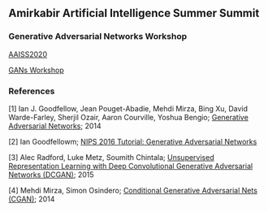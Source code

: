 ## Amirkabir Artificial Intelligence Summer Summit

### Generative Adversarial Networks Workshop


[AAISS2020](http://aaiss.ceit.aut.ac.ir/)

[GANs Workshop](http://aaiss.ceit.aut.ac.ir/)


### References

[1] Ian J. Goodfellow, Jean Pouget-Abadie, Mehdi Mirza, Bing Xu, David Warde-Farley, Sherjil Ozair, Aaron Courville, Yoshua Bengio; [Generative Adversarial Networks](https://arxiv.org/abs/1412.6572); 2014 <br>

[2] Ian Goodfellowm; [NIPS 2016 Tutorial: Generative Adversarial Networks](https://arxiv.org/abs/1701.00160) <br>

[3] Alec Radford, Luke Metz, Soumith Chintala; [Unsupervised Representation Learning with Deep Convolutional Generative Adversarial Networks (DCGAN)](https://arxiv.org/abs/1511.06434); 2015 <br>

[4] Mehdi Mirza, Simon Osindero; [Conditional Generative Adversarial Nets (CGAN)](https://arxiv.org/abs/1411.1784); 2014 <br>

